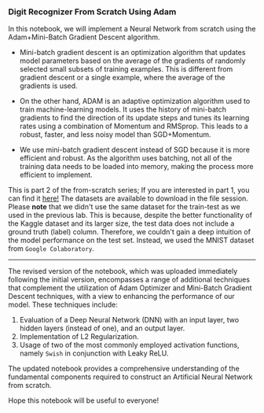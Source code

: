### Digit Recognizer From Scratch Using Adam

In this notebook, we will implement a Neural Network from scratch using the Adam+Mini-Batch Gradient Descent algorithm. 

- Mini-batch gradient descent is an optimization algorithm that updates model parameters based on the average of the gradients of randomly selected small subsets of training examples. This is different from gradient descent or a single example, where the average of the gradients is used. 

- On the other hand, ADAM is an adaptive optimization algorithm used to train machine-learning models. It uses the history of mini-batch gradients to find the direction of its update steps and tunes its learning rates using a combination of Momentum and RMSprop. This leads to a robust, faster, and less noisy model than SGD+Momentum. 

- We use mini-batch gradient descent instead of SGD because it is more efficient and robust. As the algorithm uses batching, not all of the training data needs to be loaded into memory, making the process more efficient to implement. 

This is part 2 of the from-scratch series; If you are interested in part 1, you can find it <a href='https://github.com/Kiana-Jafari/Digit-Recognition-From-Scratch'>here!</a>
The datasets are available to download in the file session. Please **note** that we didn't use the same dataset for the train-test as we used in the previous lab. This is because, despite the better functionality of the Kaggle dataset and its larger size, the test data does not include a ground truth (label) column. Therefore, we couldn't gain a deep intuition of the model performance on the test set. Instead, we used the MNIST dataset from `Google Colaboratory`.

-----------------------------------------------------------------------------------------------------

The revised version of the notebook, which was uploaded immediately following the initial version, encompasses a range of additional techniques that complement the utilization of Adam Optimizer and Mini-Batch Gradient Descent techniques, with a view to enhancing the performance of our model. These techniques include: 

1. Evaluation of a Deep Neural Network (DNN) with an input layer, two hidden layers (instead of one), and an output layer. 
2. Implementation of L2 Regularization. 
3. Usage of two of the most commonly employed activation functions, namely `Swish` in conjunction with Leaky ReLU. 

The updated notebook provides a comprehensive understanding of the fundamental components required to construct an Artificial Neural Network from scratch.

Hope this notebook will be useful to everyone!
